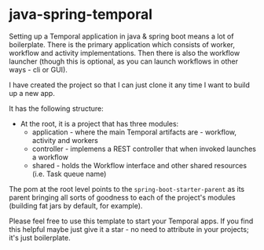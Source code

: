 # java-spring-temporal

Setting up a Temporal application in java & spring boot means a lot of boilerplate.
There is the primary application which consists of worker, workflow and activity 
implementations. Then there is also the workflow launcher (though this is optional,
as you can launch workflows in other ways - cli or GUI). 

I have created the project so that I can just clone it any time I want to build up 
a new app. 

It has the following structure:
- At the root, it is a project that has three modules:
    - application - where the main Temporal artifacts are - workflow, activity and workers
    - controller - implemens a REST controller that when invoked launches a workflow
    - shared - holds the Workflow interface and other shared resources (i.e. Task queue name)

The pom at the root level points to the `spring-boot-starter-parent` as its parent bringing
all sorts of goodness to each of the project's modules (building fat jars by default, for 
example).

Please feel free to use this template to start your Temporal apps. If you find this helpful
maybe just give it a star - no need to attribute in your projects; it's just boilerplate.
